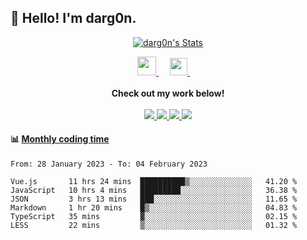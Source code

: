 <h2>👋 Hello! I'm darg0n.</h2>
<!-- 
[<img align="right" width="50%" src="https://github-readme-stats.vercel.app/api/top-langs/?username=dr-dargon&layout=compact">](https://github.com/dr-dargon) -->

<p align="center">
  <a href="https://github.com/dr-dargon" class="rich-diff-level-one">
    <img src="https://github-readme-stats.vercel.app/api?username=dr-dargon&show_icons=true&theme=buefy" alt="darg0n's Stats" ></a>
</p>

<p align="center">
    <a href="https://buymeacoffee.com/darg0n">
        <img src="https://img.icons8.com/ios-glyphs/256/808080/coffee.png" width="30px"/>
    </a> 
    &emsp;
    <a href="https://github.com/dr-dargon">
        <img src="https://img.icons8.com/material/256/808080/globe--v1.png" width="28px"/>
    </a>
    &emsp;
    <br><br>
        <strong>Check out my work below!</strong>   
    <br><br>
    <a href="https://github.com/dr-dargon">
    <img src="https://badges.pufler.dev/visits/dr-dargon/dr-dargon?style=flat-square&color=blue&logo=github">
  </a>
  <a href="https://github.com/dr-dargon">
    <img src="https://badges.pufler.dev/years/dr-dargon?style=flat-square&color=blue&logo=github">
  </a>
  <a href="https://github.com/dr-dargon">
    <img src="https://badges.pufler.dev/repos/dr-dargon?style=flat-square&color=blue&logo=github">
  </a>
  <a href="https://github.com/dr-dargon">
    <img src="https://badges.pufler.dev/commits/monthly/dr-dargon?style=flat-square&color=blue&logo=github">
  </a>
</p>


#### :bar_chart: [Monthly coding time](https://github.com/muety/wakapi)
<!--START_SECTION:waka-->

```text
From: 28 January 2023 - To: 04 February 2023

Vue.js       11 hrs 24 mins  ██████████▒░░░░░░░░░░░░░░   41.20 %
JavaScript   10 hrs 4 mins   █████████░░░░░░░░░░░░░░░░   36.38 %
JSON         3 hrs 13 mins   ███░░░░░░░░░░░░░░░░░░░░░░   11.65 %
Markdown     1 hr 20 mins    █▒░░░░░░░░░░░░░░░░░░░░░░░   04.83 %
TypeScript   35 mins         ▓░░░░░░░░░░░░░░░░░░░░░░░░   02.15 %
LESS         22 mins         ▒░░░░░░░░░░░░░░░░░░░░░░░░   01.32 %
```

<!--END_SECTION:waka-->
  
